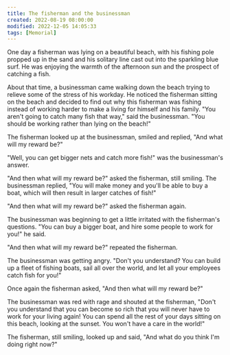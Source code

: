 ```yaml
---
title: The fisherman and the businessman
created: 2022-08-19 08:00:00
modified: 2022-12-05 14:05:33
tags: [Memorial]
---
```


One day a fisherman was lying on a beautiful beach, with his fishing pole propped up in the sand and his solitary line cast out into the sparkling blue surf. He was enjoying the warmth of the afternoon sun and the prospect of catching a fish.

About that time, a businessman came walking down the beach trying to relieve some of the stress of his workday. He noticed the fisherman sitting on the beach and decided to find out why this fisherman was fishing instead of working harder to make a living for himself and his family. "You aren't going to catch many fish that way," said the businessman. "You should be working rather than lying on the beach!"

The fisherman looked up at the businessman, smiled and replied, "And what will my reward be?"

"Well, you can get bigger nets and catch more fish!" was the businessman's answer.

"And then what will my reward be?" asked the fisherman, still smiling.
The businessman replied, "You will make money and you'll be able to buy a boat, which will then result in larger catches of fish!"

"And then what will my reward be?" asked the fisherman again.

The businessman was beginning to get a little irritated with the fisherman's questions. "You can buy a bigger boat, and hire some people to work for you!" he said.

"And then what will my reward be?" repeated the fisherman.

The businessman was getting angry. "Don't you understand? You can build up a fleet of fishing boats, sail all over the world, and let all your employees catch fish for you!"

Once again the fisherman asked, "And then what will my reward be?"

The businessman was red with rage and shouted at the fisherman, "Don't you understand that you can become so rich that you will never have to work for your living again! You can spend all the rest of your days sitting on this beach, looking at the sunset. You won't have a care in the world!"

The fisherman, still smiling, looked up and said, "And what do you think I'm doing right now?"